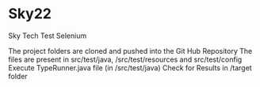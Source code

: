 # Sky22
Sky Tech Test Selenium

The project folders are cloned and pushed into the Git Hub Repository
The files are present in src/test/java, /src/test/resources and src/test/config
Execute TypeRunner.java file (in /src/test/java)
Check for Results in /target folder
